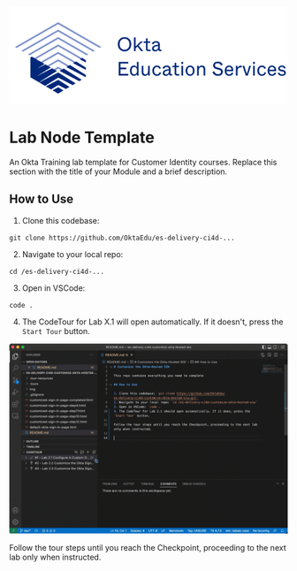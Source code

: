 [![Okta Training](./.tour-resources/oktaeduservices.png "Okta Education Services")](https://www.okta.com/services/training/)

# Lab Node Template

An Okta Training lab template for Customer Identity courses. Replace this section with the title of your Module and a brief description.

## How to Use

1. Clone this codebase: 
```
git clone https://github.com/OktaEdu/es-delivery-ci4d-...
```
2. Navigate to your local repo: 
```
cd /es-delivery-ci4d-...
```
3. Open in VSCode: 
```
code .
```
4. The CodeTour for Lab X.1 will open automatically. If it doesn't, press the `Start Tour` button.

![Start Code Tour](./.tour-resources/start-tour.gif)

Follow the tour steps until you reach the Checkpoint, proceeding to the next lab only when instructed.
